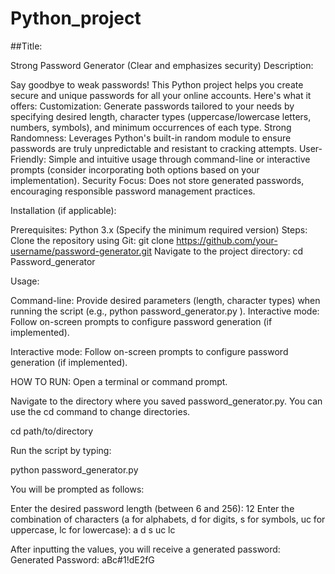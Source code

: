 # Python_project

##Title:

Strong Password Generator (Clear and emphasizes security)
Description:

Say goodbye to weak passwords! This Python project helps you create secure and unique passwords for all your online accounts.
Here's what it offers:
Customization: Generate passwords tailored to your needs by specifying desired length, character types (uppercase/lowercase letters, numbers, symbols), and minimum occurrences of each type.
Strong Randomness: Leverages Python's built-in random module to ensure passwords are truly unpredictable and resistant to cracking attempts.
User-Friendly: Simple and intuitive usage through command-line or interactive prompts (consider incorporating both options based on your implementation).
Security Focus: Does not store generated passwords, encouraging responsible password management practices.

Installation (if applicable):

Prerequisites: Python 3.x (Specify the minimum required version)
Steps:
Clone the repository using Git: git clone https://github.com/your-username/password-generator.git
Navigate to the project directory: cd Password_generator

Usage:

Command-line: Provide desired parameters (length, character types) when running the script (e.g., python password_generator.py ).
Interactive mode: Follow on-screen prompts to configure password generation (if implemented).

Interactive mode: Follow on-screen prompts to configure password generation (if implemented).

HOW TO RUN:
Open a terminal or command prompt.

Navigate to the directory where you saved password_generator.py. You can use the cd command to change directories. 

cd path/to/directory

Run the script by typing:

python password_generator.py

You will be prompted as follows:

Enter the desired password length (between 6 and 256): 12
Enter the combination of characters (a for alphabets, d for digits, s for symbols, uc for uppercase, lc for lowercase): a d s uc lc


After inputting the values, you will receive a generated password:
Generated Password: aBc#1!dE2fG



